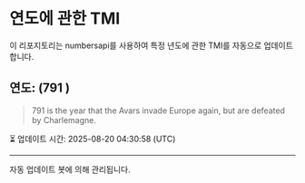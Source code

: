 
# 연도에 관한 TMI

이 리포지토리는 numbersapi를 사용하여 특정 년도에 관한 TMI를 자동으로 업데이트합니다.

## 연도: (791 )
> 791 is the year that the Avars invade Europe again, but are defeated by Charlemagne.

⏳ 업데이트 시간: 2025-08-20 04:30:58 (UTC)

---
자동 업데이트 봇에 의해 관리됩니다.
